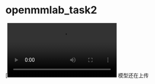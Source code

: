 # openmmlab_task2

[![Watch the video](https://github.com/linjie111/openmmlab_task2/blob/main/video%20(1).mp4)
模型还在上传
